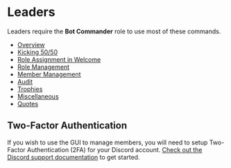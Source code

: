 # Leaders

Leaders require the **Bot Commander** role to use most of these commands.

- [Overview](leaders.md)
- [Kicking 50/50](leader/kick5050.md)
- [Role Assignment in Welcome](leader/new-users.md)
- [Role Management](leader/manage-roles.md)
- [Member Management](leader/manage-members.md)
- [Audit](leader/audit.md)
- [Trophies](leader/trophies.md)
- [Miscellaneous](leader/misc.md)
- [Quotes](leader/quotes.md)

## Two-Factor Authentication

If you wish to use the GUI to manage members, you will need to setup Two-Factor Authentication (2FA) for your Discord account. [Check out the Discord support documentation](https://support.discordapp.com/hc/en-us/articles/219576828-Setting-up-Two-Factor-Authentication) to get started.
